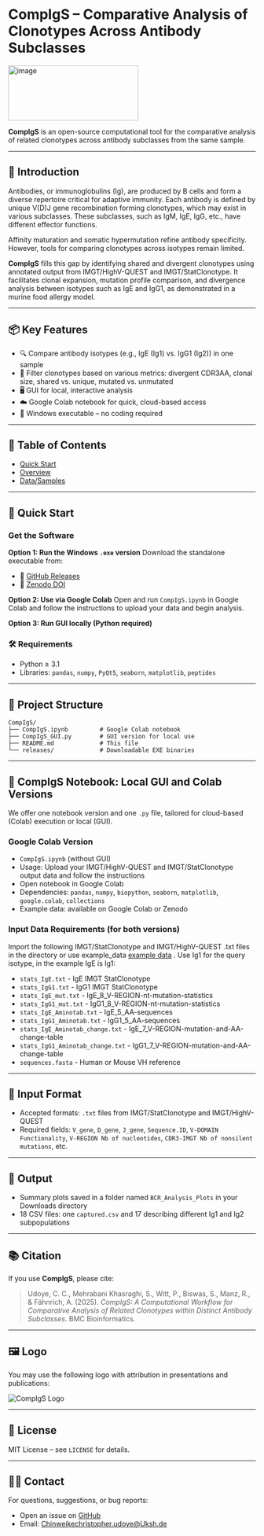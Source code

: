 # CompIgS – Comparative Analysis of Clonotypes Across Antibody Subclasses

<img width="265" height="112" alt="image" src="https://github.com/user-attachments/assets/c7e5c63b-148f-4f36-b121-344da1aeeea9" />


**CompIgS** is an open-source computational tool for the comparative analysis of related clonotypes across antibody subclasses from the same sample.

---

## 📅 Introduction

Antibodies, or immunoglobulins (Ig), are produced by B cells and form a diverse repertoire critical for adaptive immunity. Each antibody is defined by unique V(D)J gene recombination forming clonotypes, which may exist in various subclasses. These subclasses, such as IgM, IgE, IgG, etc., have different effector functions.

Affinity maturation and somatic hypermutation refine antibody specificity. However, tools for comparing clonotypes across isotypes remain limited.

**CompIgS** fills this gap by identifying shared and divergent clonotypes using annotated output from IMGT/HighV-QUEST and IMGT/StatClonotype. It facilitates clonal expansion, mutation profile comparison, and divergence analysis between isotypes such as IgE and IgG1, as demonstrated in a murine food allergy model.

---

## 📦 Key Features

* 🔍 Compare antibody isotypes (e.g., IgE (Ig1) vs. IgG1 (Ig2)) in one sample
* 🧠 Filter clonotypes based on various metrics: divergent CDR3AA, clonal size, shared vs. unique, mutated vs. unmutated
* 🖥️ GUI for local, interactive analysis
* ☁️ Google Colab notebook for quick, cloud-based access
* 🫿 Windows executable – no coding required

---

## 🔹 Table of Contents

* [Quick Start](#-quick-start)
* [Overview](#-project-structure)
* [Data/Samples](#-input-data-requirements)

---

## 🚀 Quick Start

### Get the Software

**Option 1: Run the Windows `.exe` version**
Download the standalone executable from:

* 🔗 [GitHub Releases](https://github.com/Chrisjames1992/CompIgS/releases)
* 📓 [Zenodo DOI](https://doi.org/10.5281/zenodo.15774119)

**Option 2: Use via Google Colab**
Open and run `CompIgS.ipynb` in Google Colab and follow the instructions to upload your data and begin analysis.

**Option 3: Run GUI locally (Python required)**

### 🛠️ Requirements

* Python ≥ 3.1
* Libraries: `pandas`, `numpy`, `PyQt5`, `seaborn`, `matplotlib`, `peptides`

---

## 📁 Project Structure

```
CompIgS/
├── CompIgS.ipynb         # Google Colab notebook
├── CompIgS_GUI.py        # GUI version for local use
├── README.md             # This file
└── releases/             # Downloadable EXE binaries
```

---

## 📂 CompIgS Notebook: Local GUI and Colab Versions

We offer one notebook version and one `.py` file, tailored for cloud-based (Colab) execution or local (GUI).

### Google Colab Version

* `CompIgS.ipynb` (without GUI)
* Usage: Upload your IMGT/HighV-QUEST and IMGT/StatClonotype output data and follow the instructions
* Open notebook in Google Colab
* Dependencies: `pandas`, `numpy`, `biopython`, `seaborn`, `matplotlib`, `google.colab`, `collections`
* Example data: available on Google Colab or Zenodo

### Input Data Requirements (for both versions)

Import the following IMGT/StatClonotype and IMGT/HighV-QUEST .txt files in the directory or use example_data [example data](https://doi.org/10.5281/zenodo.15774119) . Use Ig1 for the query isotype, in the example IgE is Ig1:

* `stats_IgE.txt` - IgE IMGT StatClonotype
* `stats_IgG1.txt` - IgG1 IMGT StatClonotype
* `stats_IgE_mut.txt` - IgE\_8\_V-REGION-nt-mutation-statistics
* `stats_IgG1_mut.txt` - IgG1\_8\_V-REGION-nt-mutation-statistics
* `stats_IgE_Aminotab.txt` - IgE\_5\_AA-sequences
* `stats_IgG1_Aminotab.txt` - IgG1\_5\_AA-sequences
* `stats_IgE_Aminotab_change.txt` - IgE\_7\_V-REGION-mutation-and-AA-change-table
* `stats_IgG1_Aminotab_change.txt` - IgG1\_7\_V-REGION-mutation-and-AA-change-table
* `sequences.fasta` - Human or Mouse VH reference

---

## 🧪 Input Format

* Accepted formats: `.txt` files from IMGT/StatClonotype and IMGT/HighV-QUEST
* Required fields: `V_gene`, `D_gene`, `J_gene`, `Sequence.ID`, `V-DOMAIN Functionality`, `V-REGION Nb of nucleotides`, `CDR3-IMGT Nb of nonsilent mutations`, etc.

---

## 📄 Output

* Summary plots saved in a folder named `BCR_Analysis_Plots` in your Downloads directory
* 18 CSV files: one `captured.csv` and 17 describing different Ig1 and Ig2 subpopulations

---

## 📚 Citation

If you use **CompIgS**, please cite:

> Udoye, C. C., Mehrabani Khasraghi, S., Witt, P., Biswas, S., Manz, R., & Fähnrich, A. (2025). *CompIgS: A Computational Workflow for Comparative Analysis of Related Clonotypes within Distinct Antibody Subclasses*. BMC Bioinformatics.

---

## 🖼️ Logo

You may use the following logo with attribution in presentations and publications:

![CompIgS Logo](logo.png)

---

## 📜 License

MIT License – see `LICENSE` for details.

---

## 🙋‍♀️ Contact

For questions, suggestions, or bug reports:

* Open an issue on [GitHub](https://github.com/Chrisjames1992/CompIgS/issues)
* Email: [Chinweikechristopher.udoye@Uksh.de](mailto:Chinweikechristopher.udoye@Uksh.de)

